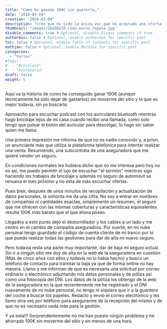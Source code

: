 ```yaml
---
title: "Como he ganado 100€ sin quererlo…"
date: "2018-03-04"
creation: "2018-03-04"
description: "Creo que ha sido la única vez que he aceptado una oferta teléfonica."
thumbnail: "images/20180210_cien_euros_regalo.jpg"
disable_comments: true # Optional, disable Disqus comments if true
authorbox: false # Optional, enable authorbox for specific post
toc: false # Optional, enable Table of Contents for specific post
mathjax: false # Optional, enable MathJax for specific post
categories:
  - "Varios"
#tags:
#  - "Bricolaje"
#  - "Fontanería"
draft: false
weight: 5
---
```

Aquí va la historia de como he conseguido ganar 100€ (aunque técnicamente ha sido dejar de gastarlos) sin moverme del sitio y lo que es mejor todavía, sin yo buscarlo.

Aprovecho para escuchar podcast con los auriculares bluetooth mientras hago bricolaje lejos de mi casa cuando recibo una llamada, como solo tengo que pulsar el botón del auricular para descolgar, lo hago sin saber quien me llama.


Una primera impresión me informa de que no es nadie conocido y, a priori, un anunciante más que utiliza la plataforma telefónica para intentar realizar una venta. Resumiendo, una subcontrata de una aseguradora que me quiere vender un seguro.

En condiciones normales les hubiera dicho que no me interesa pero hoy no es así, me puedo permitir el lujo de escuchar "el sermón" mientras sigo haciendo los trabajos de bricolaje y además mi seguro de automóvil se renueva el mes próximo y no esta de más escuchar ofertas.

Pues bien, después de unos minutos de recopilación y actualización de datos personales, la señorita me da una cifra. No voy a entrar en nombres de compañías ni cantidades exactas, simplemente un resumen, el seguro que me ofrecen con las mismas coberturas y características equivalentes resulta 100€ más barato que el que ahora poseo.

Llegados a este punto dejo el destornillador y los cables a un lado y me centro en el cambio de compañía aseguradora. Por suerte, en mi nube personal tengo guardado el código de cuenta cliente de mi banco por lo que puedo realizar todas las gestiones para dar de alta mi nuevo seguro.

Pero todavía resta una parte muy importante, dar de baja mi seguro actual. Sin ir a ningún sitio me doy de alta en la web de la aseguradora en cuestión (Más de cinco años con ellos y todavía no lo había hecho) y busco un teléfono de contacto para tramitar la baja ya que de forma online no hay manera. Llamo y me informan de que es necesaria una solicitud por correo ordinario o electrónico adjuntando mis datos personales y de póliza así como una fotocopia del DNI. Los datos de la póliza los obtengo de la web de la aseguradora en la que recientemente me he registrado y el DNI nuevamente de mi nube personal, no tengo ni siquiera que ir a la guantera del coche a buscar los papeles. Redacto y envío el correo electrónico y les llamo otra vez por teléfono para asegurarme de la recepción del mismo y de que no es necesario nada más para la gestión.

Y ya esta!!! Sorprendentemente no me han puesto ningún problema y he ahorrado 100€ sin moverme del sitio y en menos de una hora.

